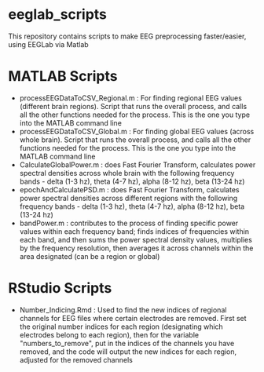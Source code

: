 # eeglab_scripts
This repository contains scripts to make EEG preprocessing faster/easier, using EEGLab via Matlab 


# MATLAB Scripts
- processEEGDataToCSV_Regional.m : For finding regional EEG values (different brain regions). Script that runs the overall process, and calls all the other functions needed for the process. This is the one you type into the MATLAB command line
- processEEGDataToCSV_Global.m : For finding global EEG values (across whole brain). Script that runs the overall process, and calls all the other functions needed for the process. This is the one you type into the MATLAB command line
- CalculateGlobalPower.m : does Fast Fourier Transform, calculates power spectral densities across whole brain with the following frequency bands - delta (1-3 hz), theta (4-7 hz), alpha (8-12 hz), beta (13-24 hz)
- epochAndCalculatePSD.m : does Fast Fourier Transform, calculates power spectral densities across different regions with the following frequency bands - delta (1-3 hz), theta (4-7 hz), alpha (8-12 hz), beta (13-24 hz)
- bandPower.m : contributes to the process of finding specific power values within each frequency band; finds indices of frequencies within each band, and then sums the power spectral density values, multiplies by the frequency resolution, then averages it across channels within the area designated (can be a region or global)



# RStudio Scripts
- Number_Indicing.Rmd : Used to find the new indices of regional channels for EEG files where certain electrodes are removed. First set the original number indices for each region (designating which electrodes belong to each region), then for the variable "numbers_to_remove", put in the indices of the channels you have removed, and the code will output the new indices for each region, adjusted for the removed channels 
